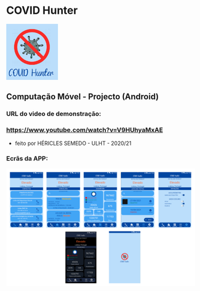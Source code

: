 # COVID Hunter

![](/app_icon.png?raw=true "APPICON")

## Computação Móvel - Projecto (Android)

### URL do video de demonstração:
### https://www.youtube.com/watch?v=V9HUhyaMxAE

- feito por HÉRICLES SEMEDO - ULHT - 2020/21

### Ecrãs da APP:
![](/layouts.png?raw=true "LAYOUTS")
